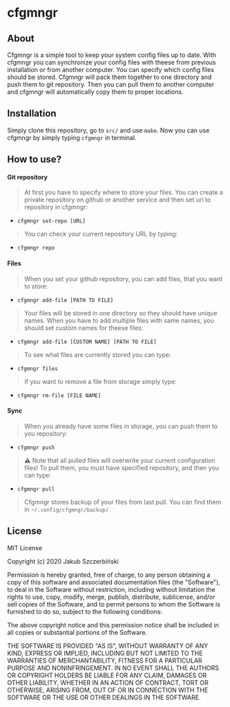 # cfgmngr

## About
Cfgmngr is a simple tool to keep your system config files up to date. 
With cfgmngr you can synchronize your config files with theese from previous installation or from another computer.
You can specify which config files should be stored. Cfgmngr will pack them together to one directory and push them
to git repository. Then you can pull them to another computer and cfgmngr will automatically copy them to proper locations.

## Installation
Simply clone this repository, go to `src/` and use `make`. Now you can use cfgmngr by simply typing `cfgmngr` in terminal.

## How to use?
#### Git repository
> At first you have to specify where to store your files. You can create a private repository on github or another service and then set url to repository in cfgmngr:
- `cfgmngr set-repo [URL]`
> You can check your current repository URL by typing:
- `cfgmngr repo`
#### Files
> When you set your github repository, you can add files, that you want to store:
- `cfgmngr add-file [PATH TO FILE]`
> Your files will be stored in one directory so they should have unique names. When you have to add multiple files with same names, you should set custom names for theese files:
- `cfgmngr add-file [CUSTOM NAME] [PATH TO FILE]`
> To see what files are currently stored you can type:
- `cfgmngr files`
> If you want to remove a file from storage simply type:
- `cfgmngr rm-file [FILE NAME]` 
#### Sync
> When you already have some files in storage, you can push them to you repository:
- `cfgmngr push`
> :warning: Note that all pulled files will overwrite your current configuration files!
> To pull them, you must have specified repository, and then you can type:
- `cfgmngr pull` 
> Cfgmngr stores backup of your files from last pull. You can find them in `~/.config/cfgmngr/backup/`

## License



MIT License

Copyright (c) 2020 Jakub Szczerbiński

Permission is hereby granted, free of charge, to any person obtaining a copy of this software and associated documentation files (the "Software"), to deal in the Software without restriction, including without limitation the rights to use, copy, modify, merge, publish, distribute, sublicense, and/or sell copies of the Software, and to permit persons to whom the Software is furnished to do so, subject to the following conditions:

The above copyright notice and this permission notice shall be included in all copies or substantial portions of the Software.

THE SOFTWARE IS PROVIDED "AS IS", WITHOUT WARRANTY OF ANY KIND, EXPRESS OR IMPLIED, INCLUDING BUT NOT LIMITED TO THE WARRANTIES OF MERCHANTABILITY, FITNESS FOR A PARTICULAR PURPOSE AND NONINFRINGEMENT. IN NO EVENT SHALL THE AUTHORS OR COPYRIGHT HOLDERS BE LIABLE FOR ANY CLAIM, DAMAGES OR OTHER LIABILITY, WHETHER IN AN ACTION OF CONTRACT, TORT OR OTHERWISE, ARISING FROM, OUT OF OR IN CONNECTION WITH THE SOFTWARE OR THE USE OR OTHER DEALINGS IN THE SOFTWARE.
